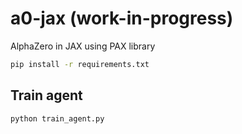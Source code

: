 # a0-jax (work-in-progress)
AlphaZero in JAX using PAX library

```sh
pip install -r requirements.txt
```


## Train agent

```sh
python train_agent.py
```
